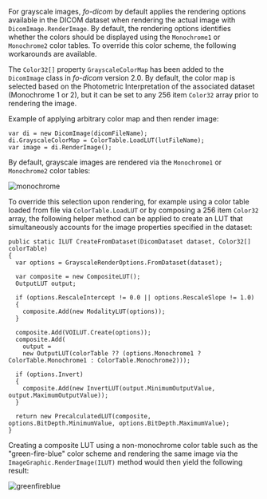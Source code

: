 For grayscale images, *fo-dicom* by default applies the rendering options available in the DICOM dataset when rendering the actual image with `DicomImage.RenderImage`. By default, the rendering options identifies whether the colors should be displayed using the `Monochrome1` or `Monochrome2` color tables. To override this color scheme, the following workarounds are available.

The `Color32[]` property `GrayscaleColorMap` has been added to the `DicomImage` class in *fo-dicom* version 2.0. By default, the color map is selected based on the Photometric Interpretation of the associated dataset (Monochrome 1 or 2), but it can be set to any 256 item `Color32` array prior to rendering the image.

Example of applying arbitrary color map and then render image:

    var di = new DicomImage(dicomFileName);
    di.GrayscaleColorMap = ColorTable.LoadLUT(lutFileName);
    var image = di.RenderImage();

By default, grayscale images are rendered via the `Monochrome1` or `Monochrome2` color tables: 

![monochrome](https://cloud.githubusercontent.com/assets/6515030/9720999/a3172874-5594-11e5-8c06-5b7ae246ff8c.png)

To override this selection upon rendering, for example using a color table loaded from file via `ColorTable.LoadLUT` or by composing a 256 item `Color32` array, the following helper method can be applied to create an LUT that simultaneously accounts for the image properties specified in the dataset:

    public static ILUT CreateFromDataset(DicomDataset dataset, Color32[] colorTable)
    {
      var options = GrayscaleRenderOptions.FromDataset(dataset);

      var composite = new CompositeLUT();
      OutputLUT output;

      if (options.RescaleIntercept != 0.0 || options.RescaleSlope != 1.0)
      {
        composite.Add(new ModalityLUT(options));
      }

      composite.Add(VOILUT.Create(options));
      composite.Add(
        output =
        new OutputLUT(colorTable ?? (options.Monochrome1 ? ColorTable.Monochrome1 : ColorTable.Monochrome2)));

      if (options.Invert)
      {
        composite.Add(new InvertLUT(output.MinimumOutputValue, output.MaximumOutputValue));
      }

      return new PrecalculatedLUT(composite, options.BitDepth.MinimumValue, options.BitDepth.MaximumValue);
    }

Creating a composite LUT using a non-monochrome color table such as the "green-fire-blue" color scheme and rendering the same image via the `ImageGraphic.RenderImage(ILUT)` method would then yield the following result:

![greenfireblue](https://cloud.githubusercontent.com/assets/6515030/9714016/7e9a4ae2-5555-11e5-9b46-7fcf75c315c1.jpg)